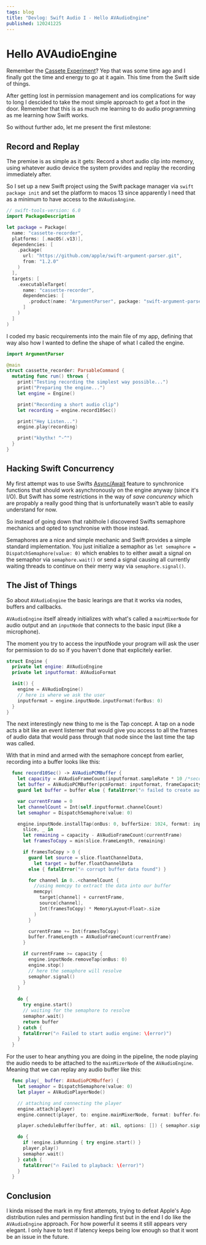 ```yaml
---
tags: blog
title: "Devlog: Swift Audio I - Hello AVAudioEngine"
published: 120241225
---
```


# Hello AVAudioEngine

Remember the [Cassete Experiment](/playground/cassette/)? Yep that was some time ago and I finally got the time and energy to go at it again. This time from the Swift side of things.

After getting lost in permission management and ios complications for way to long I descided to take the most simple approach to get a foot in the door. Remember that this is as much me learning to do audio programming as me learning how Swift works.

So without further ado, let me present the first milestone:

## Record and Replay

The premise is as simple as it gets: Record a short audio clip into memory, using whatever audio device the system provides and replay the recording immediately after.

So I set up a new Swift project using the Swift package manager via `swift package init` and set the platform to macos 13 since apparently I need that as a minimum to have access to the `AVAudioAngine`.

```swift
// swift-tools-version: 6.0
import PackageDescription

let package = Package(
  name: "cassette-recorder",
  platforms: [.macOS(.v13)],
  dependencies: [
    .package(
      url: "https://github.com/apple/swift-argument-parser.git",
      from: "1.2.0"
    )
  ],
  targets: [
    .executableTarget(
      name: "cassette-recorder",
      dependencies: [
        .product(name: "ArgumentParser", package: "swift-argument-parser")
      ]
    )
  ]
)
```

I coded my basic recquirements into the main file of my app, defining that way also how I wanted to define the shape of what I called the engine.

```swift
import ArgumentParser

@main
struct cassette_recorder: ParsableCommand {
  mutating func run() throws {
    print("Testing recording the simplest way possible...")
    print("Preparing the engine...")
    let engine = Engine()

    print("Recording a short audio clip")
    let recording = engine.record10Sec()

    print("Hey Listen...")
    engine.play(recording)

    print("kbythx! ^-^")
  }
}
```


## Hacking Swift Concurrency

My first attempt was to use Swifts [Async/Await](https://docs.swift.org/swift-book/documentation/the-swift-programming-language/concurrency/) feature to synchronice functions that should work asynchronously on the engine anyway (since it's I/O). But Swift has some restrictions in the way of _save concurency_ which are propably a really good thing that is unfortunatelly wasn't able to easily understand for now.

So instead of going down that rabithole I discovered Swifts semaphore mechanics and opted to synchronise with those instead.

Semaphores are a nice and simple mechanic and Swift provides a simple standard implementation. You just initialize a semaphor as `let semaphore = DispatchSemaphore(value: 0)` which enables to to either await a signal on the semaphor via `semaphore.wait()` or send a signal causing all currently waiting threads to continue on their merry way via `semaphore.signal()`.


## The Jist of Things

So about `AVAudioEngine` the basic learings are that it works via nodes, buffers and callbacks.

`AVAudioEngine` itself already initializes with what's called a `mainMixerNode` for audio output and an `inputNode` that connects to the basic input (like a microphone).

The moment you try to access the inputNode your program will ask the user for permission to do so if you haven't done that explicitely earlier.

```swift
struct Engine {
  private let engine: AVAudioEngine
  private let inputformat: AVAudioFormat

  init() {
    engine = AVAudioEngine()
    // here is where we ask the user
    inputformat = engine.inputNode.inputFormat(forBus: 0)
  }
}
```

The next interestingly new thing to me is the Tap concept. A tap on a node acts a bit like an event listerner that would give you access to all the frames of audio data that would pass through that node since the last time the tap was called.

With that in mind and armed with the semaphore concept from earlier, recording into a buffer looks like this:

```swift
  func record10Sec() -> AVAudioPCMBuffer {
    let capacity = AVAudioFrameCount(inputformat.sampleRate * 10 /*seconds*/)
    let buffer = AVAudioPCMBuffer(pcmFormat: inputformat, frameCapacity: capacity)
    guard let buffer = buffer else { fatalError("🔥 failed to create audio buffer") }

    var currentFrame = 0
    let channelCount = Int(self.inputformat.channelCount)
    let semaphor = DispatchSemaphore(value: 0)

    engine.inputNode.installTap(onBus: 0, bufferSize: 1024, format: inputformat) {
      slice, _ in
      let remaining = capacity - AVAudioFrameCount(currentFrame)
      let framesToCopy = min(slice.frameLength, remaining)

      if framesToCopy > 0 {
        guard let source = slice.floatChannelData,
          let target = buffer.floatChannelData
        else { fatalError("🔥 corrupt buffer data found") }

        for channel in 0..<channelCount {
          //using memcpy to extract the data into our buffer
          memcpy(
            target[channel] + currentFrame,
            source[channel],
            Int(framesToCopy) * MemoryLayout<Float>.size
          )
        }

        currentFrame += Int(framesToCopy)
        buffer.frameLength = AVAudioFrameCount(currentFrame)
      }

      if currentFrame >= capacity {
        engine.inputNode.removeTap(onBus: 0)
        engine.stop()
        // here the semaphore will resolve
        semaphor.signal()
      }
    }

    do {
      try engine.start()
      // waiting for the semaphore to resolve
      semaphor.wait()
      return buffer
    } catch {
      fatalError("🔥 Failed to start audio engine: \(error)")
    }
  }
```

For the user to hear anything you are doing in the pipeline, the node playing the audio needs to be attached to the `mainMizerNode` of the `AVAudioEngine`. Meaning that we can replay any audio buffer like this:

```swift
  func play(_ buffer: AVAudioPCMBuffer) {
    let semaphor = DispatchSemaphore(value: 0)
    let player = AVAudioPlayerNode()

    // attaching and connecting the player
    engine.attach(player)
    engine.connect(player, to: engine.mainMixerNode, format: buffer.format)

    player.scheduleBuffer(buffer, at: nil, options: []) { semaphor.signal() }

    do {
      if !engine.isRunning { try engine.start() }
      player.play()
      semaphor.wait()
    } catch {
      fatalError("🔥 Failed to playback: \(error)")
    }
  }
```


## Conclusion

I kinda missed the mark in my first attempts, trying to defeat Apple's App distribution rules and permission handling first but in the end I do like the `AVAudioEngine` approach. For how powerful it seems it still appears very elegant. I only have to test if latency keeps being low enough so that it wont be an issue in the future.

